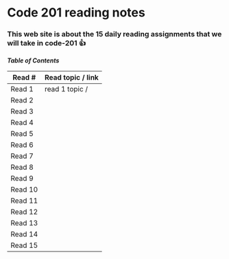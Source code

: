 # Code 201 reading notes
### This web site is about the 15 daily reading assignments that we will take in code-201  :+1:

***Table of Contents***

Read #    |    Read topic / link
------    | ------------------
Read 1    |    read 1 topic / 
Read 2    |    
Read 3    |     
Read 4    |    
Read 5    |    
Read 6    |     
Read 7    |     
Read 8    |     
Read 9    |    
Read 10   |    
Read 11   |     
Read 12   |     
Read 13   |     
Read 14   |    
Read 15   |    
